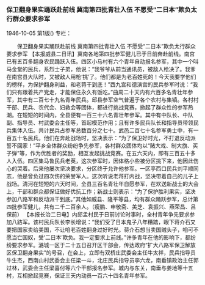 ### 保卫翻身果实踊跃赴前线  冀南第四批青壮入伍  不愿受“二日本”欺负太行群众要求参军

1946-10-05
第1版()
专栏：

　　保卫翻身果实踊跃赴前线
    冀南第四批青壮入伍
    不愿受“二日本”欺负太行群众要求参军
    【本报威县二日讯】冀南各地第四批参军健儿已于日前奔赴前线。南宫已有五百多翻身农民踊跃入伍。四区小马村有六个青年自动报名参军，其中一个叫马金堂的民兵，系烈士子弟，他说：“我爷爷从前当通讯员，被敌人枪决了。我爹在南宫县大队时，又被敌人用枪‘挑’了。他们都是为老百姓死的！今天我要学他们的榜样，为保护翻身利益，和老蒋干到底！”西九宫和德演宫的民兵参军时说：“我们只有跟着共产党走，才能保住永久有饭吃。”曲周二十天内有六百多名青壮年参军，其中有二百七十九名青年民兵。邱县参军空气普遍于各个农村与集镇。各村村干部、民兵、农代会、妇救会等团体，都进行挑战竞赛，掀起了群众性的参军热潮。在短短的时间内，全县便有一百三十六名青壮年参军。其中有中队长、中队副、指导员、村武委会主任等，首起模范作用；且有许多民兵队长和指导员带领民兵集体入伍。共计民兵占参军总数百分之七十。武邑二百七十名参军勇士中，有一百五十名民兵。他们在奔赴战场时，坚决表示：“为了保卫好时光，不打退反动派誓不回家！”平乡全体群众纷纷争先参军，各村群众团体均以“赌大戏、制大旗、买子弹”等，作为优胜者的奖励，相互发起挑战竞赛。在五六天内，即有三百五十多人入伍。四区集马鲁民兵老英，这次参军时，因体格小些被分区挑下来，他因此伤心的哭着。后来他屡次坚决要求，分区终于允许他参军。一区亭西口民兵刘平顺同志，他是曾负过四次伤的荣誉军人。这次听说老蒋打内战，坚决带着自己的儿子上战场。清河在短短的六天时间，全县三百名青壮年自愿参军，在欢送新战士的大会上，干部和群众都保证做好优抗工作；新战士则表示：“为了保护胜利果实，坚决参加八路军和反动派干到底。”其他如威县、隆平等县，均有群众踊跃参军，总计第四批参军健儿，共有二千二百余人。（瘦鹏、申敬斋、美芝、袁振兴、燕荣昌、吕保前）
    【本报长治二日电】内邱孟村民于日前讨论时事时，全村青年争先要求参加八路军。该村民兵队长李长增说：“我们受了日本鬼子八年糟踏，眼下蒋介石又要把国家卖给美国，不让咱老百姓翻身过好时光。蒋介石想当卖国贼头子，咱可不愿当亡国奴，受‘二日本’欺负。我一定要求上前线。”许多青年在他的影响下，都纷纷要求参军。潞城一区于二十五日召开区干部会，传达政府“扩大八路军保卫解放区保卫翻身果实”的号召，在会上，立即有双桥庄武委会主任牛太祥，民兵指导员牛生杰，西南山村武委会主任梁一斗，北庄民兵指导员李六龙，南垂镇政治主任郭过林，武委会主任梁喜付等六个干部报名参军。城内与东关，南垂与姜地等十五村，互相掀起竞赛，保证三天内动员一百六十四名青年参军。
